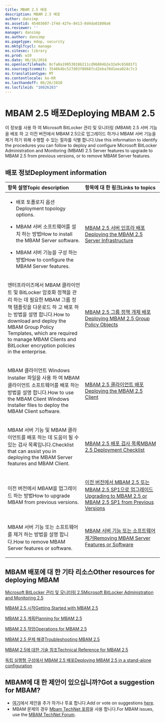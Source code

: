 ```yaml
---
title: MBAM 2.5 배포
description: MBAM 2.5 배포
author: dansimp
ms.assetid: 45403607-1f4d-42fe-8413-0d4da01808a6
ms.reviewer: ''
manager: dansimp
ms.author: dansimp
ms.pagetype: mdop, security
ms.mktglfcycl: manage
ms.sitesec: library
ms.prod: w10
ms.date: 06/16/2016
ms.openlocfilehash: 0cfa0a190530186211cd96884b2e32e9c65881f1
ms.sourcegitcommit: 354664bc527d93f80687cd2eba70d1eea024c7c3
ms.translationtype: MT
ms.contentlocale: ko-KR
ms.lasthandoff: 06/26/2020
ms.locfileid: "10826283"
---
```

# <span data-ttu-id="522e7-103">MBAM 2.5 배포</span><span class="sxs-lookup"><span data-stu-id="522e7-103">Deploying MBAM 2.5</span></span>


<span data-ttu-id="522e7-104">이 정보를 사용 하 여 Microsoft BitLocker 관리 및 모니터링 (MBAM) 2.5 서버 기능을 배포 하 고 이전 버전에서 MBAM 2.5으로 업그레이드 하거나 MBAM 서버 기능을 제거 하기 위해 수행할 수 있는 절차를 식별 합니다.</span><span class="sxs-lookup"><span data-stu-id="522e7-104">Use this information to identify the procedures you can follow to deploy and configure Microsoft BitLocker Administration and Monitoring (MBAM) 2.5 Server features to upgrade to MBAM 2.5 from previous versions, or to remove MBAM Server features.</span></span>

## <span data-ttu-id="522e7-105">배포 정보</span><span class="sxs-lookup"><span data-stu-id="522e7-105">Deployment information</span></span>


<table>
<colgroup>
<col width="50%" />
<col width="50%" />
</colgroup>
<thead>
<tr class="header">
<th align="left"><span data-ttu-id="522e7-106">항목 설명</span><span class="sxs-lookup"><span data-stu-id="522e7-106">Topic description</span></span></th>
<th align="left"><span data-ttu-id="522e7-107">항목에 대 한 링크</span><span class="sxs-lookup"><span data-stu-id="522e7-107">Links to topics</span></span></th>
</tr>
</thead>
<tbody>
<tr class="odd">
<td align="left"><ul>
<li><p><span data-ttu-id="522e7-108">배포 토폴로지 옵션</span><span class="sxs-lookup"><span data-stu-id="522e7-108">Deployment topology options.</span></span></p></li>
<li><p><span data-ttu-id="522e7-109">MBAM 서버 소프트웨어를 설치 하는 방법</span><span class="sxs-lookup"><span data-stu-id="522e7-109">How to install the MBAM Server software.</span></span></p></li>
<li><p><span data-ttu-id="522e7-110">MBAM 서버 기능을 구성 하는 방법</span><span class="sxs-lookup"><span data-stu-id="522e7-110">How to configure the MBAM Server features.</span></span></p></li>
</ul></td>
<td align="left"><p><a href="deploying-the-mbam-25-server-infrastructure.md" data-raw-source="[Deploying the MBAM 2.5 Server Infrastructure](deploying-the-mbam-25-server-infrastructure.md)"><span data-ttu-id="522e7-111">MBAM 2.5 서버 인프라 배포</span><span class="sxs-lookup"><span data-stu-id="522e7-111">Deploying the MBAM 2.5 Server Infrastructure</span></span></a></p></td>
</tr>
<tr class="even">
<td align="left"><p><span data-ttu-id="522e7-112">엔터프라이즈에서 MBAM 클라이언트 및 BitLocker 암호화 정책을 관리 하는 데 필요한 MBAM 그룹 정책 템플릿을 다운로드 하 고 배포 하는 방법을 설명 합니다.</span><span class="sxs-lookup"><span data-stu-id="522e7-112">How to download and deploy the MBAM Group Policy Templates, which are required to manage MBAM Clients and BitLocker encryption policies in the enterprise.</span></span></p></td>
<td align="left"><p><a href="deploying-mbam-25-group-policy-objects.md" data-raw-source="[Deploying MBAM 2.5 Group Policy Objects](deploying-mbam-25-group-policy-objects.md)"><span data-ttu-id="522e7-113">MBAM 2.5 그룹 정책 개체 배포</span><span class="sxs-lookup"><span data-stu-id="522e7-113">Deploying MBAM 2.5 Group Policy Objects</span></span></a></p></td>
</tr>
<tr class="odd">
<td align="left"><p><span data-ttu-id="522e7-114">MBAM 클라이언트 Windows Installer 파일을 사용 하 여 MBAM 클라이언트 소프트웨어를 배포 하는 방법을 설명 합니다.</span><span class="sxs-lookup"><span data-stu-id="522e7-114">How to use the MBAM Client Windows Installer files to deploy the MBAM Client software.</span></span></p></td>
<td align="left"><p><a href="deploying-the-mbam-25-client.md" data-raw-source="[Deploying the MBAM 2.5 Client](deploying-the-mbam-25-client.md)"><span data-ttu-id="522e7-115">MBAM 2.5 클라이언트 배포</span><span class="sxs-lookup"><span data-stu-id="522e7-115">Deploying the MBAM 2.5 Client</span></span></a></p></td>
</tr>
<tr class="even">
<td align="left"><p><span data-ttu-id="522e7-116">MBAM 서버 기능 및 MBAM 클라이언트를 배포 하는 데 도움이 될 수 있는 검사 목록입니다.</span><span class="sxs-lookup"><span data-stu-id="522e7-116">Checklist that can assist you in deploying the MBAM Server features and MBAM Client.</span></span></p></td>
<td align="left"><p><a href="mbam-25-deployment-checklist.md" data-raw-source="[MBAM 2.5 Deployment Checklist](mbam-25-deployment-checklist.md)"><span data-ttu-id="522e7-117">MBAM 2.5 배포 검사 목록</span><span class="sxs-lookup"><span data-stu-id="522e7-117">MBAM 2.5 Deployment Checklist</span></span></a></p></td>
</tr>
<tr class="odd">
<td align="left"><p><span data-ttu-id="522e7-118">이전 버전에서 MBAM을 업그레이드 하는 방법</span><span class="sxs-lookup"><span data-stu-id="522e7-118">How to upgrade MBAM from previous versions.</span></span></p></td>
<td align="left"><p><a href="upgrading-to-mbam-25-or-mbam-25-sp1-from-previous-versions.md" data-raw-source="[Upgrading to MBAM 2.5 or MBAM 2.5 SP1 from Previous Versions](upgrading-to-mbam-25-or-mbam-25-sp1-from-previous-versions.md)"><span data-ttu-id="522e7-119">이전 버전에서 MBAM 2.5 또는 MBAM 2.5 SP1으로 업그레이드</span><span class="sxs-lookup"><span data-stu-id="522e7-119">Upgrading to MBAM 2.5 or MBAM 2.5 SP1 from Previous Versions</span></span></a></p></td>
</tr>
<tr class="even">
<td align="left"><p><span data-ttu-id="522e7-120">MBAM 서버 기능 또는 소프트웨어를 제거 하는 방법을 설명 합니다.</span><span class="sxs-lookup"><span data-stu-id="522e7-120">How to remove MBAM Server features or software.</span></span></p></td>
<td align="left"><p><a href="removing-mbam-server-features-or-software.md" data-raw-source="[Removing MBAM Server Features or Software](removing-mbam-server-features-or-software.md)"><span data-ttu-id="522e7-121">MBAM 서버 기능 또는 소프트웨어 제거</span><span class="sxs-lookup"><span data-stu-id="522e7-121">Removing MBAM Server Features or Software</span></span></a></p></td>
</tr>
</tbody>
</table>

 

## <span data-ttu-id="522e7-122">MBAM 배포에 대 한 기타 리소스</span><span class="sxs-lookup"><span data-stu-id="522e7-122">Other resources for deploying MBAM</span></span>


[<span data-ttu-id="522e7-123">Microsoft BitLocker 관리 및 모니터링 2.5</span><span class="sxs-lookup"><span data-stu-id="522e7-123">Microsoft BitLocker Administration and Monitoring 2.5</span></span>](index.md)

[<span data-ttu-id="522e7-124">MBAM 2.5 시작</span><span class="sxs-lookup"><span data-stu-id="522e7-124">Getting Started with MBAM 2.5</span></span>](getting-started-with-mbam-25.md)

[<span data-ttu-id="522e7-125">MBAM 2.5 계획</span><span class="sxs-lookup"><span data-stu-id="522e7-125">Planning for MBAM 2.5</span></span>](planning-for-mbam-25.md)

[<span data-ttu-id="522e7-126">MBAM 2.5 작업</span><span class="sxs-lookup"><span data-stu-id="522e7-126">Operations for MBAM 2.5</span></span>](operations-for-mbam-25.md)

[<span data-ttu-id="522e7-127">MBAM 2.5 문제 해결</span><span class="sxs-lookup"><span data-stu-id="522e7-127">Troubleshooting MBAM 2.5</span></span>](troubleshooting-mbam-25.md)

[<span data-ttu-id="522e7-128">MBAM 2.5에 대한 기술 참조</span><span class="sxs-lookup"><span data-stu-id="522e7-128">Technical Reference for MBAM 2.5</span></span>](technical-reference-for-mbam-25.md)

[<span data-ttu-id="522e7-129">독립 실행형 구성에서 MBAM 2.5 배포</span><span class="sxs-lookup"><span data-stu-id="522e7-129">Deploying MBAM 2.5 in a stand-alone configuration</span></span>](https://support.microsoft.com/kb/3046555)

## <span data-ttu-id="522e7-130">MBAM에 대 한 제안이 있으십니까?</span><span class="sxs-lookup"><span data-stu-id="522e7-130">Got a suggestion for MBAM?</span></span>
- <span data-ttu-id="522e7-131">[여기](http://mbam.uservoice.com/forums/268571-microsoft-bitlocker-administration-and-monitoring)에서 제안을 추가 하거나 투표 합니다.</span><span class="sxs-lookup"><span data-stu-id="522e7-131">Add or vote on suggestions [here](http://mbam.uservoice.com/forums/268571-microsoft-bitlocker-administration-and-monitoring).</span></span> 
- <span data-ttu-id="522e7-132">MBAM 문제의 경우 [Mbam TechNet 포럼](https://social.technet.microsoft.com/Forums/home?forum=mdopmbam)을 사용 합니다.</span><span class="sxs-lookup"><span data-stu-id="522e7-132">For MBAM issues, use the [MBAM TechNet Forum](https://social.technet.microsoft.com/Forums/home?forum=mdopmbam).</span></span>

 

 





